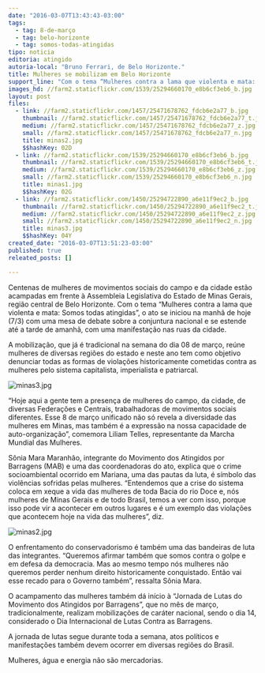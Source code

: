```yaml
---
date: "2016-03-07T13:43:43-03:00"
tags:
  - tag: 8-de-março
  - tag: belo-horizonte
  - tag: somos-todas-atingidas
tipo: noticia
editoria: atingido
autoria-local: "Bruno Ferrari, de Belo Horizonte."
title: Mulheres se mobilizam em Belo Horizonte
support_line: "Com o tema “Mulheres contra a lama que violenta e mata: Somos todas atingidas”, o ato se iniciou na manhã de hoje (7/3) com uma mesa de debate sobre a conjuntura nacional e se estende até a tarde de amanhã, com uma manifestação nas ruas da "
images_hd: //farm2.staticflickr.com/1539/25294660170_e8b6cf3eb6_b.jpg
layout: post
files:
  - link: //farm2.staticflickr.com/1457/25471678762_fdcb6e2a77_b.jpg
    thumbnail: //farm2.staticflickr.com/1457/25471678762_fdcb6e2a77_t.jpg
    medium: //farm2.staticflickr.com/1457/25471678762_fdcb6e2a77_z.jpg
    small: //farm2.staticflickr.com/1457/25471678762_fdcb6e2a77_n.jpg
    title: minas2.jpg
    $$hashKey: 02D
  - link: //farm2.staticflickr.com/1539/25294660170_e8b6cf3eb6_b.jpg
    thumbnail: //farm2.staticflickr.com/1539/25294660170_e8b6cf3eb6_t.jpg
    medium: //farm2.staticflickr.com/1539/25294660170_e8b6cf3eb6_z.jpg
    small: //farm2.staticflickr.com/1539/25294660170_e8b6cf3eb6_n.jpg
    title: minas1.jpg
    $$hashKey: 02G
  - link: //farm2.staticflickr.com/1450/25294722890_a6e11f9ec2_b.jpg
    thumbnail: //farm2.staticflickr.com/1450/25294722890_a6e11f9ec2_t.jpg
    medium: //farm2.staticflickr.com/1450/25294722890_a6e11f9ec2_z.jpg
    small: //farm2.staticflickr.com/1450/25294722890_a6e11f9ec2_n.jpg
    title: minas3.jpg
    $$hashKey: 04Y
created_date: "2016-03-07T13:51:23-03:00"
published: true
releated_posts: []

---
```

<p>Centenas de mulheres de movimentos sociais do campo e da cidade est&atilde;o acampadas em frente &agrave; Assembleia Legislativa do Estado de Minas Gerais, regi&atilde;o central de Belo Horizonte. Com o tema &ldquo;Mulheres contra a lama que violenta e mata: Somos todas atingidas&rdquo;, o ato se iniciou na manh&atilde; de hoje (7/3) com uma mesa de debate sobre a conjuntura nacional e se estende at&eacute; a tarde de amanh&atilde;, com uma manifesta&ccedil;&atilde;o nas ruas da cidade.</p>

<p>A mobiliza&ccedil;&atilde;o, que j&aacute; &eacute; tradicional na semana do dia 08 de mar&ccedil;o, re&uacute;ne mulheres de diversas regi&otilde;es do estado e neste ano tem como objetivo denunciar todas as formas de viola&ccedil;&otilde;es historicamente cometidas contra as mulheres pelo sistema capitalista, imperialista e patriarcal.</p>

<p><img alt="minas3.jpg" src="//farm2.staticflickr.com/1450/25294722890_a6e11f9ec2_b.jpg" /></p>

<p>&ldquo;Hoje aqui a gente tem a presen&ccedil;a de mulheres do campo, da cidade, de diversas Federa&ccedil;&otilde;es e Centrais, trabalhadoras de movimentos sociais diferentes. Esse 8 de mar&ccedil;o unificado n&atilde;o s&oacute; revela a diversidade das mulheres em Minas, mas tamb&eacute;m &eacute; a express&atilde;o na nossa capacidade de auto-organiza&ccedil;&atilde;o&rdquo;, comemora Liliam Telles, representante da Marcha Mundial das Mulheres.</p>

<p>S&ocirc;nia Mara Maranh&atilde;o, integrante do Movimento dos Atingidos por Barragens (MAB) e uma das coordenadoras do ato, explica que o crime socioambiental ocorrido em Mariana, uma das pautas da luta, &eacute; s&iacute;mbolo das viol&ecirc;ncias sofridas pelas mulheres. &ldquo;Entendemos que a crise do sistema coloca em xeque a vida das mulheres de toda Bacia do rio Doce e, n&oacute;s mulheres de Minas Gerais e de todo Brasil, temos a ver com isso, porque isso pode vir a acontecer em outros lugares e &eacute; um exemplo das viola&ccedil;&otilde;es que acontecem hoje na vida das mulheres&rdquo;, diz.</p>

<p><img alt="minas2.jpg" src="//farm2.staticflickr.com/1457/25471678762_fdcb6e2a77_b.jpg" /></p>

<p>O enfrentamento do conservadorismo &eacute; tamb&eacute;m uma das bandeiras de luta das integrantes. &ldquo;Queremos afirmar tamb&eacute;m que somos contra o golpe e em defesa da democracia. Mas ao mesmo tempo n&oacute;s mulheres n&atilde;o queremos perder nenhum direito historicamente conquistado. Ent&atilde;o vai esse recado para o Governo tamb&eacute;m&rdquo;, ressalta S&ocirc;nia Mara.</p>

<p>O acampamento das mulheres tamb&eacute;m d&aacute; in&iacute;cio &agrave; &ldquo;Jornada de Lutas do Movimento dos Atingidos por Barragens&rdquo;, que no m&ecirc;s de mar&ccedil;o, tradicionalmente, realizam mobiliza&ccedil;&otilde;es de car&aacute;ter nacional, sendo o dia 14, considerado o Dia Internacional de Lutas Contra as Barragens. &nbsp;</p>

<p>A jornada de lutas segue durante toda a semana, atos pol&iacute;ticos e manifesta&ccedil;&otilde;es tamb&eacute;m devem ocorrer em diversas regi&otilde;es do Brasil.</p>

<p>Mulheres, &aacute;gua e energia n&atilde;o s&atilde;o mercadorias. &nbsp;</p>
